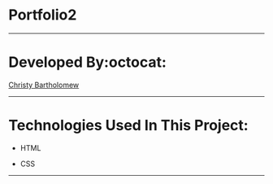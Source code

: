 # Portfolio2

___

# Developed By:octocat:
[Christy Bartholomew](https://github.com/cbartholomew69)

___

# Technologies Used In This Project:

* HTML 

* CSS

___
